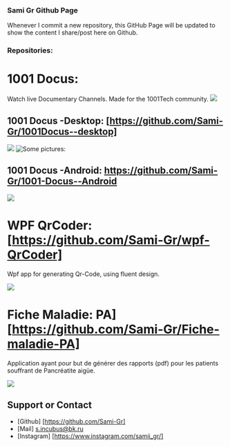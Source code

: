 
### Sami Gr Github Page



Whenever I commit a new repository, this GitHub Page will be updated to show the content I share/post here on Github.


### Repositories:

 
 # 1001 Docus:
 
 Watch live Documentary Channels.
 Made for the 1001Tech community.
 ![](https://i.imgur.com/1HbJ6kA.jpg)

 
 ## 1001 Docus -Desktop: [https://github.com/Sami-Gr/1001Docus--desktop]
 ![](https://i.imgur.com/xsTvT6D.png)
 ![Some pictures:](https://i.imgur.com/iczG2o6.jpg)
 
 ## 1001 Docus -Android: https://github.com/Sami-Gr/1001-Docus--Android
 ![](https://i.imgur.com/lQucmML.jpg)

 
 # WPF QrCoder: [https://github.com/Sami-Gr/wpf-QrCoder]
 Wpf app for generating Qr-Code, using fluent design. 
 
 ![](https://i.imgur.com/PvCfVbO.jpg)
 # Fiche Maladie: PA] [https://github.com/Sami-Gr/Fiche-maladie-PA]
 Application ayant pour but de générer des rapports (pdf) pour les patients souffrant de Pancréatite aigüe.
 
 ![](https://i.imgur.com/tQTtmPc.png)

## Support or Contact

* [Github] [https://github.com/Sami-Gr]
* [Mail] s.incubus@bk.ru
* [Instagram] [https://www.instagram.com/samii_gr/]
